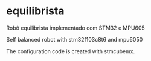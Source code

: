 # equilibrista
Robô equilibrista implementado com STM32 e MPU605

Self balanced robot with stm32f103c8t6 and mpu6050

The configuration code is created with stmcubemx.




